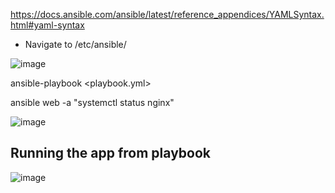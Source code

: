 
https://docs.ansible.com/ansible/latest/reference_appendices/YAMLSyntax.html#yaml-syntax

- Navigate to /etc/ansible/


![image](https://user-images.githubusercontent.com/14828358/148207313-b9f28eb0-1dff-4e55-9a8a-a59ff0190797.png)


ansible-playbook <playbook.yml>


ansible web -a "systemctl status nginx"

![image](https://user-images.githubusercontent.com/14828358/148207708-dd693570-1a16-416a-97ca-5845e25c6a11.png)




## Running the app from playbook

![image](https://user-images.githubusercontent.com/14828358/148227279-50a00a25-9c61-4a3d-b71e-9e13516b2d7e.png)
